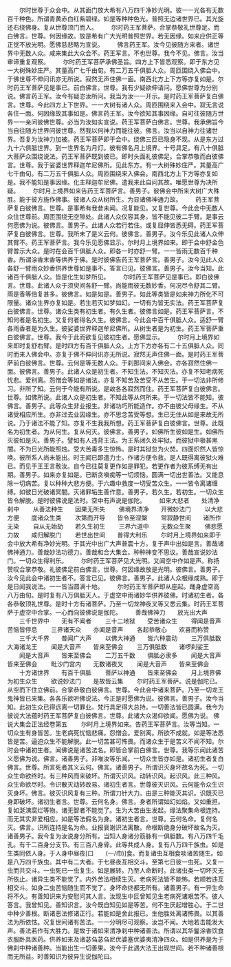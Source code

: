 <!-- { "loadSidebar": true } -->
　　尔时世尊于众会中。从其面门放大希有八万四千净妙光明。彼一一光各有无数百千种色。所谓青黄赤白红紫碧绿。如是等种种色光。普照无边诸世界已。其光旋还右绕佛身。复从世尊顶门而入。
　　尔时药王军菩萨。合掌恭敬礼世尊足。而白佛言。世尊。何因缘故。放是希有广大光明普照世界。若无因缘。如来应供正等正觉不放光明。愿佛慈悲略为宣说。
　　佛言药王军。汝今见彼随方来者。诸世界中无数人众。咸来集此大众会不。药王军言。不也世尊。我今不见。佛言。汝当审谛重复观察。
　　尔时药王军菩萨承佛圣旨。四方上下皆悉观察。即于东方见一大树殊妙庄严。其量高广七千由旬。有二万五千俱胝人众。周匝围绕入佛会中。于佛世尊不伸问讯亦无所说。寂然无声住佛一面。南西北方上下方等亦复如是。尔时药王军菩萨见是事已。前白佛言。世尊。我有少疑欲伸请问。愿佛世尊为分别说。佛言药王军。汝今有疑恣汝所问。我当为汝一一开示。是时药王军菩萨复白佛言。世尊。今此四方上下世界。一一大树有诸人众。周匝围绕来入会中。寂无言说各住一面。何因缘故其事如是。佛言药王军。汝今欲知其事因缘。自可往彼随方世界一一亲问彼佛世尊。必当为汝如实宣说。药王军菩萨白佛言。世尊。我承佛旨今当自往随方世界问彼世尊。然我以何神力而能往彼。佛言。汝当以自神力往诸世界。吾复为汝神力加被。药王军菩萨即于会中。绕佛三匝已隐身不现。从是东方过九十六俱胝世界。到一世界名为月灯。彼有佛名月上境界。十号具足。有八十俱胝大菩萨众围绕说法。药王军菩萨既到彼已。即时头面礼彼佛足。合掌恭敬而白彼佛言。世尊。我于娑婆世界释迦牟尼佛所。见此东方。有一大树殊妙庄严。其量高广七千由旬。有二万五千俱胝人众。周匝围绕来入佛会。南西北方上下方等亦复如是。我不能知是事因缘。化主释迦牟尼佛。遣我来此自问其故。唯愿世尊为决所疑。
　　尔时月上境界如来告药王军菩萨言。善男子。彼佛会中所来大树广大殊胜。能于彼方施作佛事。彼诸人众从树所生。为显诸佛神通力故。
　　药王军菩萨复白彼佛言。世尊。是事希有我昔未闻。况复能见。又复世尊。今此会中无数人众住世尊前。周匝围绕无空隙处。此诸人众仅容其身。皆不能见彼二手臂。是事云何愿佛为说。彼佛言。善男子。此诸人众若行若住。或复屈伸皆悉无碍。药王军菩萨复白彼佛言。世尊。我所未了是义云何。彼佛言。善男子。汝今乐见此诸人众伸其臂不。药王军菩萨言。我今乐见愿佛显示。尔时月上境界如来。即于会中舒金色臂普示大众。是时在会百千俱胝人众。即各一时亦舒一臂。一一皆雨无数百千种香。所谓涂香末香等供养于佛。是时彼佛告药王军菩萨言。善男子。汝今见此人众各舒一臂雨众妙香供养世尊如是事不。答言已见。彼佛言。善男子。汝今当知。此诸百千俱胝人众。皆是化生如梦所见。
　　尔时药王军菩萨见是事已。即白彼佛言。世尊。此诸人众于须臾间各舒一臂。尚能雨彼无数妙香。何况尽令舒其二臂。雨是香等倍复甚多。彼佛言。如是如是。善男子。如此等类皆是如来神力所化不可限量。诸众生界亦复如是。若生若灭如梦如幻。一切有为皆无实法。药王军菩萨复白彼佛言。世尊。诸众生类有初生者。有久生者。彼佛言如是。药王军菩萨言。不知何者是名初生。又复何者得名久生。彼佛言。今此会中百千俱胝人众。适舒一臂各雨香者是为久生。彼娑婆世界释迦牟尼佛所。从树生者是为初生。药王军菩萨重白彼佛言。世尊。我今于此而欲复见彼初生者。愿佛显示。
　　尔时月上境界如来即时复舒右臂。是时四方有百千俱胝人众。上方下方亦各有二十五俱胝人众。同时而来入佛会中。亦复于佛不伸问讯亦无所说。寂然无声住佛一面。是时药王军菩萨前白彼佛言。世尊。云何是等无数人众。于刹那间来入佛会。亦各寂然住佛一面。彼佛言。善男子。此诸人众是初生者。不知生法。不知灭法。亦复不知老病死忧悲。爱别离。怨憎会等如是诸法。亦复不知苦及苦受不从苦生。于一切法非所修习。非所了知。云何于今能有所说。是故各各寂然而住。药王军菩萨复白彼佛言。世尊。如佛所说。此诸人众是初生者。不知此等从何所来。于一切法皆不能知。彼佛言。善男子。此等众生非业报生。非诸功巧所能造作。亦不由彼父母缘生。不从诸受相应所生。亦非过去业因缘生。亦不思念苦受等想。生已无住从如是来故无所说。乃于诸法不能了知。亦复不生我我所想。药王军菩萨复白彼佛言。世尊。此既名为初生者。为从何生。复从何灭。彼佛言。善男子。如佛所生彼如是生。如佛所灭彼如是灭。善男子。譬如有人违背王法。为王系闭久处牢狱。而彼狱中极甚黑闇。不为日光所能照烛。受大苦毒多生惊怖。是时其狱忽为火焚。四面炽然人皆惊唤。彼所系人尚未能出。时王闻已即遣力士。作诸方便令救。是人既得离彼狱火难已。而见于王王言赦汝。自今已往莫复更作如是罪犯。若更作者为彼系缚无有出期。善男子。如来亦复如是。已断贪嗔痴等一切烦恼。圆满一切出世善法。又能息除一切病苦。复以种种大悲方便。于六趣中救度一切受苦众生。一一皆令离诸缠缚。如彼日光破诸冥闇。灭诸罪垢生善作意。善男子。若久生。若初生。一切众生皆令解脱。是时彼佛说是法时。空中有声说是伽陀。
　　如来大悲者　　处清净刹中
　　从善法种生　　因果无所失
　　佛境界清净　　开微妙法门
　　以大悲方便　　度诸众生类
　　次第而开导　　皆令至涅槃
　　常寂静世间　　诸所作无染
　　自从无始劫　　若久生初生
　　三界六道中　　无数众生聚
　　佛悲愿力故　　咸归解脱门
　　若世出世间　　普得大利乐
　　尔时月上境界如来即于会中放大希有净妙光明。于其光中出广大声普震十方。复于声中出如是言。善哉诸佛神通力。善哉妙法功德力。善哉和合大集会。种种神变不思议。善哉宣说妙法门。一切众生得利乐。
　　尔时药王军菩萨见大光明。又闻空中作如是声。称扬赞叹合掌恭敬。礼彼佛足前白佛言。世尊。何因缘故放是光明。彼佛言。善男子。汝今见此会中诸初生者不。答言已见。彼佛言。善男子。此诸人众根缘成熟。即于是日闻我说法。一一皆当圆满十地。
　　尔时药王军菩萨即从座起。踊身虚空高八万由旬。是时复有八万俱胝天人。于虚空中雨诸妙华供养彼佛。时诸初生者。各各恭敬顶礼世尊。是时十方有诸菩萨。乃至一切龙神夜叉等又悉云集。时药王军菩萨于虚空中合掌。一心而向彼佛说是伽陀。
　　善哉佛神力　　放光出大声
　　三千世界中　　无有不闻者
　　三十二地狱　　受苦诸众生
　　得闻是音声　　苦恼皆停息
　　三界诸天众　　亦闻是音声
　　各起恭敬心　　欢喜而称赞
　　三千大千界　　普闻广大声
　　以佛大神通　　皆六种震动
　　三万俱胝数　　大海诸龙王
　　闻是大音声　　皆来至佛会
　　三万俱胝数　　诸啰刹娑王
　　闻是大音声　　皆来至佛会
　　二万五千数　　俱胝必隶多
　　闻是大音声　　皆来至佛会
　　毗沙门宫内　　无数诸夜叉
　　闻是大音声　　皆来至佛会
　　十方诸世界　　有百千俱胝
　　菩萨以神通　　皆来至佛会
　　月上境界佛　　为初生众生
　　欲说妙法门　　是故皆云集
　　尔时药王军菩萨。说是伽陀已。从空而下住立佛前。合掌恭敬白彼佛言。世尊。今此会中诸来菩萨。乃至一切龙王鬼神皆已来集。各各乐欲听佛说法。今正是时愿佛为说。彼佛言。善男子。汝今当知。此初生众已得远离一切罪业。梵行具足得大总持。一切善法皆已圆满。我今为彼说大法蕴时药王军菩萨复白彼佛言。世尊。此诸大众渴仰欲闻。愿佛为说。
佛说大集会正法经卷第五
　　尔时月上境界如来。告药王军菩萨言。汝等当知。一切众生有身皆苦。生老病死忧恼悲痛。怨憎会。爱别离。所欲不成就。如是等法悉皆是苦。逼迫众生不能解脱。此一切苦甚可怖畏。而诸众生于是苦义不闻不知。尔时会中诸初生者。闻佛说是诸苦法名。即皆合掌前白佛言。世尊。我等乐闻此诸苦义愿佛为说。佛言。诸善男子。非唯汝等乐闻。一切众生皆亦如是。诸初生者复白佛言。世尊。所言死者其义云何。佛言。诸善男子。所谓识灭身坏故名为死。一切众生命欲终时。有三种风而来破坏。所谓灭识风。动转识风。起识风。此三种风。众生命欲尽时。令识散灭动转改易。诸初生者言。世尊彼灭识风。云何能令众生识灭身坏。佛言。彼灭识风复有三种。所谓刀针大力。由是三种能灭其识。识既灭已身即破坏。诸初生者言。世尊。云何名身。佛言。身者所谓如幻如焰。又如重担。复如涎洟腐烂等物。诸无智者不能觉了。生为大苦由生发起。缘法聚集命根连持。而无其实非爱相应。如是等法假名为身。诸初生者言。世尊。云何名命。复何名灭。佛言。识所连持是名为命。业报衰谢识法离散。命根断绝身分破坏故名为灭。诸善男子。我今复为汝说身分所有。当知人身诸分筋脉有一俱胝数。有八万四千毛孔。有千二百身分支节。有三百八身骨。此等共成人身。复有八万四千族虫。如是生类同依人身。于人身中昼夜[口　　(一/巾)]食。而复诸虫互相食啖诸苦随生。如是八万四千族虫。其中有二大者。于七昼夜互相交斗。至第七日彼一虫死。又复一虫而共交斗。一虫死已一虫复生。如是展转。乃至人命断时。此诸虫类一切坏灭无所依止。诸异生类不能觉了。内外苦法相续生灭。老病死法皆不能怖。若顺若违互相交斗。如身二虫苦恼随生而不觉了。身坏命终都无所有。诸善男子。有一异生命将不久。有善知识来为安慰问其人言。汝现生中叵曾知见生老病死诸艰苦不。彼人答言。我曾知见。善知识言。汝今既自知见如是等苦。何不生厌起增胜心。于二世中种少善根。断诸恶法修诸正行。若能如是舍此报已。生他胜处离诸怖畏。以其善法为所依怙。况复世间诸有苦法。一一分明尽可观察。汝岂不闻。大地若击能发大声。善法若作有大胜力。是故于诸如来清净刹中种诸善法。所谓以其华鬘涂香饮食衣服卧具医药。供养如来及诸苾刍苾刍尼优婆塞优婆夷清净四众。如是供养是为于佛刹中种诸善种。当能出生一切善果。汝今于此遇大法王出现世间。若不种诸善根而无所益。时善知识为彼异生说伽陀曰。

